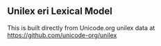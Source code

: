 Unilex eri Lexical Model
----------------------

This is built directly from Unicode.org unilex data at
https://github.com/unicode-org/unilex
